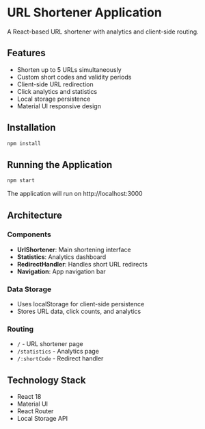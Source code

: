 # URL Shortener Application

A React-based URL shortener with analytics and client-side routing.

## Features

- Shorten up to 5 URLs simultaneously
- Custom short codes and validity periods
- Client-side URL redirection
- Click analytics and statistics
- Local storage persistence
- Material UI responsive design

## Installation

```bash
npm install
```

## Running the Application

```bash
npm start
```

The application will run on http://localhost:3000

## Architecture

### Components
- **UrlShortener**: Main shortening interface
- **Statistics**: Analytics dashboard
- **RedirectHandler**: Handles short URL redirects
- **Navigation**: App navigation bar

### Data Storage
- Uses localStorage for client-side persistence
- Stores URL data, click counts, and analytics

### Routing
- `/` - URL shortener page
- `/statistics` - Analytics page
- `/:shortCode` - Redirect handler

## Technology Stack

- React 18
- Material UI
- React Router
- Local Storage API
